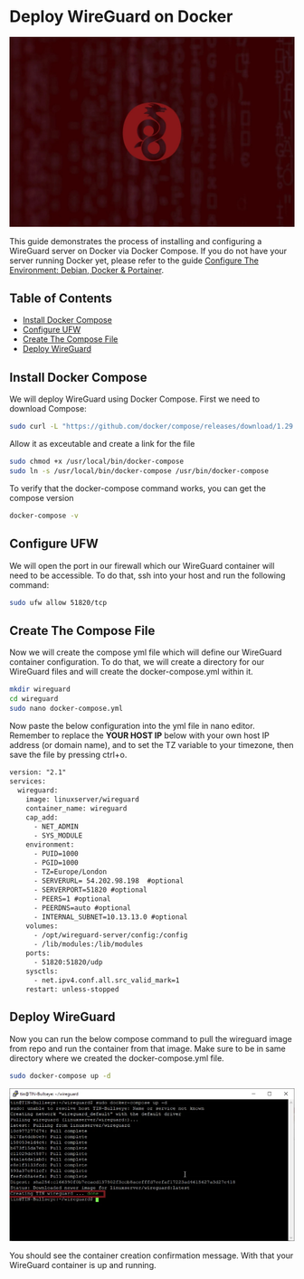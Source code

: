 <!-- omit in toc -->
# Deploy WireGuard on Docker
![Deploy WireGuard Cover](deploy-wireguard-cover.jpg.webp)

This guide demonstrates the process of installing and configuring a WireGuard server on Docker via Docker Compose. If you do not have your server running Docker yet, please refer to the guide [Configure The Environment: Debian, Docker & Portainer](/ConfigureTheEnvironment/ConfigureTheEnvironment.md).

<!-- omit in toc -->
## Table of Contents
- [Install Docker Compose](#install-docker-compose)
- [Configure UFW](#configure-ufw)
- [Create The Compose File](#create-the-compose-file)
- [Deploy WireGuard](#deploy-wireguard)

## Install Docker Compose
We will deploy WireGuard using Docker Compose. First we need to download Compose:
```bash
sudo curl -L "https://github.com/docker/compose/releases/download/1.29.2/docker-compose-$(uname -s)-$(uname -m)" -o /usr/local/bin/docker-compose
```
Allow it as exceutable and create a link for the file
```bash
sudo chmod +x /usr/local/bin/docker-compose
sudo ln -s /usr/local/bin/docker-compose /usr/bin/docker-compose
```
To verify that the docker-compose command works, you can get the compose version
```bash
docker-compose -v
```

## Configure UFW
We will open the port in our firewall which our WireGuard container will need to be accessible. To do that, ssh into your host and run the following command:
```bash
sudo ufw allow 51820/tcp
```

## Create The Compose File
Now we will create the compose yml file which will define our WireGuard container configuration. To do that, we will create a directory for our WireGuard files and will create the docker-compose.yml within it.
```bash
mkdir wireguard
cd wireguard
sudo nano docker-compose.yml
```

Now paste the below configuration into the yml file in nano editor. Remember to replace the **YOUR HOST IP** below with your own host IP address (or domain name), and to set the TZ variable to your timezone, then save the file by pressing ctrl+o.
```
version: "2.1"
services:
  wireguard:
    image: linuxserver/wireguard
    container_name: wireguard
    cap_add:
      - NET_ADMIN
      - SYS_MODULE
    environment:
      - PUID=1000
      - PGID=1000
      - TZ=Europe/London
      - SERVERURL= 54.202.98.198  #optional
      - SERVERPORT=51820 #optional
      - PEERS=1 #optional
      - PEERDNS=auto #optional
      - INTERNAL_SUBNET=10.13.13.0 #optional
    volumes:
      - /opt/wireguard-server/config:/config
      - /lib/modules:/lib/modules
    ports:
      - 51820:51820/udp
    sysctls:
      - net.ipv4.conf.all.src_valid_mark=1
    restart: unless-stopped
```

## Deploy WireGuard
Now you can run the below compose command to pull the wireguard image from repo and run the container from that image. Make sure to be in same directory where we created the docker-compose.yml file.
```bash
sudo docker-compose up -d
```
![Compose WireGuard](compose-wireguard.png.webp)

You should see the container creation confirmation message. With that your WireGuard container is up and running.